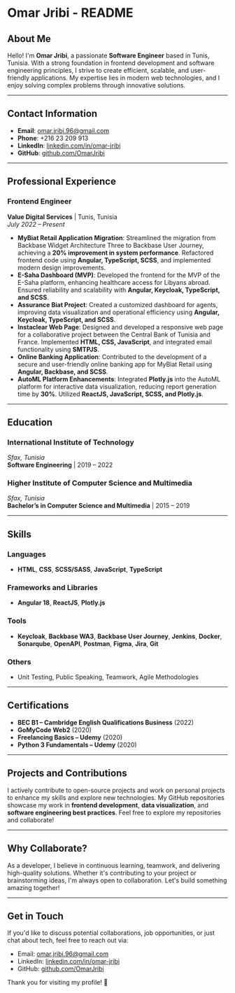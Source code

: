 # Omar Jribi - README

## About Me
Hello! I'm **Omar Jribi**, a passionate **Software Engineer** based in Tunis, Tunisia. With a strong foundation in frontend development and software engineering principles, I strive to create efficient, scalable, and user-friendly applications. My expertise lies in modern web technologies, and I enjoy solving complex problems through innovative solutions.

---

## Contact Information
- **Email**: [omar.jribi.96@gmail.com](mailto:omar.jribi.96@gmail.com)  
- **Phone**: +216 23 209 913  
- **LinkedIn**: [linkedin.com/in/omar-jribi](https://www.linkedin.com/in/omar-jribi)  
- **GitHub**: [github.com/OmarJribi](https://github.com/OmarJribi)  

---

## Professional Experience

### Frontend Engineer  
**Value Digital Services** | Tunis, Tunisia  
*July 2022 – Present*

- **MyBiat Retail Application Migration**: Streamlined the migration from Backbase Widget Architecture Three to Backbase User Journey, achieving a **20% improvement in system performance**. Refactored frontend code using **Angular, TypeScript, SCSS**, and implemented modern design improvements.
- **E-Saha Dashboard (MVP)**: Developed the frontend for the MVP of the E-Saha platform, enhancing healthcare access for Libyans abroad. Ensured reliability and scalability with **Angular, Keycloak, TypeScript, and SCSS**.
- **Assurance Biat Project**: Created a customized dashboard for agents, improving data visualization and operational efficiency using **Angular, Keycloak, TypeScript, and SCSS**.
- **Instaclear Web Page**: Designed and developed a responsive web page for a collaborative project between the Central Bank of Tunisia and France. Implemented **HTML, CSS, JavaScript**, and integrated email functionality using **SMTPJS**.
- **Online Banking Application**: Contributed to the development of a secure and user-friendly online banking app for MyBiat Retail using **Angular, Backbase, and SCSS**.
- **AutoML Platform Enhancements**: Integrated **Plotly.js** into the AutoML platform for interactive data visualization, reducing report generation time by **30%**. Utilized **ReactJS, JavaScript, SCSS, and Plotly.js**.

---

## Education

### **International Institute of Technology**  
*Sfax, Tunisia*  
**Software Engineering** | 2019 – 2022  

### **Higher Institute of Computer Science and Multimedia**  
*Sfax, Tunisia*  
**Bachelor’s in Computer Science and Multimedia** | 2015 – 2019  

---

## Skills

### Languages
- **HTML**, **CSS**, **SCSS/SASS**, **JavaScript**, **TypeScript**

### Frameworks and Libraries
- **Angular 18**, **ReactJS**, **Plotly.js**

### Tools
- **Keycloak**, **Backbase WA3**, **Backbase User Journey**, **Jenkins**, **Docker**, **Sonarqube**, **OpenAPI**, **Postman**, **Figma**, **Jira**, **Git**

### Others
- Unit Testing, Public Speaking, Teamwork, Agile Methodologies

---

## Certifications
- **BEC B1 – Cambridge English Qualifications Business** (2022)  
- **GoMyCode Web2** (2020)  
- **Freelancing Basics – Udemy** (2020)  
- **Python 3 Fundamentals – Udemy** (2020)  

---

## Projects and Contributions
I actively contribute to open-source projects and work on personal projects to enhance my skills and explore new technologies. My GitHub repositories showcase my work in **frontend development**, **data visualization**, and **software engineering best practices**. Feel free to explore my repositories and collaborate!

---

## Why Collaborate?
As a developer, I believe in continuous learning, teamwork, and delivering high-quality solutions. Whether it's contributing to your project or brainstorming ideas, I'm always open to collaboration. Let's build something amazing together!

---

## Get in Touch
If you'd like to discuss potential collaborations, job opportunities, or just chat about tech, feel free to reach out via:
- Email: [omar.jribi.96@gmail.com](mailto:omar.jribi.96@gmail.com)  
- LinkedIn: [linkedin.com/in/omar-jribi](https://www.linkedin.com/in/omar-jribi)  
- GitHub: [github.com/OmarJribi](https://github.com/OmarJribi)

Thank you for visiting my profile! 🚀
